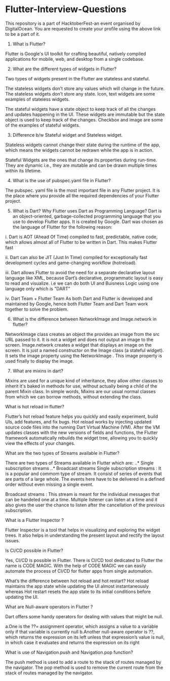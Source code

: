 # Flutter-Interview-Questions

This repository is a part of HacktoberFest-an event organised by DigitalOcean. You are requested to create your profile using the above link to be a part of it.

1. What is Flutter?

Flutter is Google's UI toolkit for crafting beautiful, natively compiled applications for mobile, web, and desktop from a single codebase.

2. What are the different types of widgets in Flutter?

Two types of widgets present in the Flutter are stateless and stateful.

The stateless widgets don’t store any values which will change in the future. The stateless widgets don’t store any state. Icon, text widgets are some examples of stateless widgets.

The stateful widgets have a state object to keep track of all the changes and updates happening in the UI. These widgets are immutable but the state object is used to keep track of the changes. Checkbox and image are some of the examples of stateful widgets.

3. Difference b/w Stateful widget and Stateless widget.

Stateless widgets cannot change their state during the runtime of the app, which means the widgets cannot be redrawn while the app is in action.

Stateful Widgets are the ones that change its properties during run-time. They are dynamic i.e., they are mutable and can be drawn multiple times within its lifetime.

4. What is the use of pubspec.yaml file in Flutter?

The pubspec. yaml file is the most important file in any Flutter project. It is the place where you provide all the required dependencies of your Flutter project.

5. What is Dart? Why Flutter uses Dart as Programming Language? Dart is an object-oriented, garbage-collected programming language that you use to develop Flutter apps. It is created by Google. Dart was chosen as the language of Flutter for the following reason:

i. Dart is AOT (Ahead Of Time) compiled to fast, predictable, native code, which allows almost all of Flutter to be written in Dart. This makes Flutter fast

ii. Dart can also be JIT (Just In Time) compiled for exceptionally fast development cycles and game-changing workflow (hotreload).

iii. Dart allows Flutter to avoid the need for a separate declarative layout language like XML, because Dart’s declarative, programmatic layout is easy to read and visualize. i.e we can do both UI and Buisness Logic using one language only which is "DART"

iv. Dart Team + Flutter Team As both Dart and Flutter is developed and maintained by Google, hence both Flutter Team and Dart Team work together to solve the problem.

6. What is the difference between NetworkImage and Image.network in flutter?

NetworkImage class creates an object the provides an image from the src URL passed to it. It is not a widget and does not output an image to the screen. Image.network creates a widget that displays an image on the screen. It is just a named constructor on the Image class (a stateful widget). It sets the image property using the NetworkImage . This image property is used finally to display the image.

7. What are mixins in dart?

Mixins are used for a unique kind of inheritance, they allow other classes to inherit it's baked in methods for use, without actually being a child of the parent Mixin class. In simple words, Mixins are our usual normal classes from which we can borrow methods, without extending the class.

What is hot reload in flutter?

Flutter’s hot reload feature helps you quickly and easily experiment, build UIs, add features, and fix bugs. Hot reload works by injecting updated source code files into the running Dart Virtual Machine (VM). After the VM updates classes with the new versions of fields and functions, the Flutter framework automatically rebuilds the widget tree, allowing you to quickly view the effects of your changes.

What are the two types of Streams available in Flutter?

There are two types of Streams available in Flutter which are: ..* Single subscription streams ..* Broadcast streams Single subscription streams : It is a popular and commom type of stream. It consist of series of events that are parts of a large whole. The events here have to be delivered in a defined order without even missing a single event.

Broadcast streams : This stream is meant for the individual messages that can be handeled one at a time. Multiple listener can listen at a time and it also gives the user the chance to listen after the cancellation of the previous subscription.

What is a Flutter Inspector ?

Flutter Inspector is a tool that helps in visualizing and exploring the widget trees. It also helps in understanding the present layout and rectify the layout issues.

Is CI/CD possible in Flutter?

Yes, CI/CD is possible in Flutter. There is CI/CD tool dedicated to Flutter the name is CODE MAGIC. With the help of CODE MAGIC we can easily automate the process of CI/CD for flutter apps from single automation.

What’s the difference between hot reload and hot restart? Hot reload maintains the app state while updating the UI almost instantaneously whereas Hot restart resets the app state to its initial conditions before updating the UI.

What are Null-aware operators in Flutter ?

Dart offers some handy operators for dealing with values that might be null.

a.One is the ??= assignment operator, which assigns a value to a variable only if that variable is currently null
b.Another null-aware operator is ??, which returns the expression on its left unless that expression’s value is null, in which case it evaluates and returns the expression on its right

What is use of Navigation.push and Navigation.pop function?

The push method is used to add a route to the stack of routes managed by the navigator. The pop method is used to remove the current route from the stack of routes managed by the navigator.
